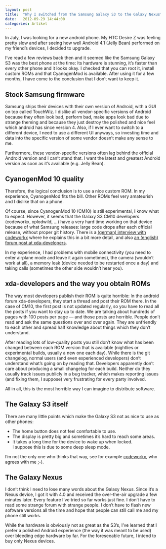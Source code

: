 ```yaml
---
layout: post
title:  "Why I switched from the Samsung Galaxy S3 to the Galaxy Nexus"
date:   2012-09-29 14:44:00
categories: Artikel
---
```



<p>
In July, I was looking for a new android phone. My HTC Desire Z was feeling
pretty slow and after seeing how well Android 4.1 (Jelly Bean) performed on my
friend’s devices, I decided to upgrade.
</p>

<p>
I’ve read a few reviews back then and it seemed like the Samsung Galaxy S3 was
the best phone at the time: Its hardware is stunning, it’s faster than every
other phone and it looks okay. I checked that you can root it, install custom
ROMs and that CyanogenMod is available. After using it for a few months, I have
come to the conclusion that I don’t want to keep it.
</p>

<h2>Stock Samsung firmware</h2>

<p>
Samsung ships their devices with their own version of Android, with a GUI on
top called TouchWiz. I dislike all vendor-specific versions of Android because
they often look bad, perform bad, make apps look bad due to strange theming
and because they just destroy the polished and nice feel which android has
since version 4. Also, if I ever want to switch to a different device, I need
to use a different UI anyways, so investing time and data into the specific
version of some vendor doesn’t make any sense to me.
</p>

<p>
Furthermore, these vendor-specific versions often lag behind the official
Android version and I can’t stand that. I want the latest and greatest Android
version as soon as it’s available (e.g. Jelly Bean).
</p>

<h2>CyanogenMod 10 quality</h2>

<p>
Therefore, the logical conclusion is to use a nice custom ROM. In my
experience, CyanogenMod fits the bill. Other ROMs feel very amateurish and I
dislike that on a phone.
</p>

<p>
Of course, since CyanogenMod 10 (CM10) is still experimental, I know what to
expect. However, it seems that the Galaxy S3 CM10 developers (codeworkx,
xplodwild, …) have a very hard time working on that device because of what
Samsung releases: large code drops after each official release, without proper
git history. There is a <a
href="http://www.androidnext.de/schwerpunkt/codeworkx-interview-galaxy-s3/">(german)
interview with codeworkx</a> where he explains this in a bit more detail, and
also <a
href="http://forum.xda-developers.com/showpost.php?p=31873214&postcount=7773">an
(english) forum post at xda-developers</a>.
</p>

<p>
In my experience, I had problems with mobile connectivity (you need to enter
airplane mode and leave it again sometimes), the camera (wouldn’t work at all),
a memory leak (device needed to be restarted once a day) and taking calls
(sometimes the other side wouldn’t hear you).
</p>

<h2>xda-developers and the way you obtain ROMs</h2>

<p>
The way most developers publish their ROM is quite horrible: In the android
forum xda-developers, they start a thread and post their ROM there. In the case
of CM10, the first post is not updated regularly, so you have to read all the
posts if you want to stay up to date. We are talking about hundreds of pages
with 100 posts per page — and those posts are horrible. People don’t read and
ask the same questions over and over again. They are unfriendly to each other
and spread half knowledge about things which they don’t understand.
</p>

<p>
After reading lots of low-quality posts you still don’t know what has been
changed between each ROM version that is available (nightlies or experimental
builds, usually a new one each day). While there is the git changelog, normal
users (and even experienced developers) don’t understand what’s going on by
reading that. Developers apparently don’t care about producing a small
changelog for each build. Neither do they usually track issues publicly in a
bug tracker, which makes reporting issues (and fixing them, I suppose) very
frustrating for every party involved.
</p>

<p>
All in all, this is the most horrible way I can imagine to distribute software.
</p>

<h2>The Galaxy S3 itself</h2>

<p>
There are many little points which make the Galaxy S3 not as nice to use as
other phones:
</p>

<ul>
<li>The home button does not feel comfortable to use.</li>
<li>The display is pretty big and sometimes it’s hard to reach some areas.</li>
<li>It takes a long time for the device to wake up when locked.<br>I suppose this
is due to some deep sleep mode.</li>
</ul>

<p>
I’m not the only one who thinks that way, see for example <a
href="http://codeworkx.de/wordpress/2012/09/16/why-do-i-still-use-my-galaxy-nexus/">codeworkx</a>,
who agrees with me ;-).
</p>

<h2>The Galaxy Nexus</h2>

<p>
I don’t think I need to lose many words about the Galaxy Nexus. Since it’s a
Nexus device, I got it with 4.0 and received the over-the-air upgrade a few
minutes later. Every feature I’ve tried so far works just fine. I don’t have to
read some strange forum with strange people. I don’t have to flash new software
versions all the time and hope that people can still call me and my phone still
works.
</p>

<p>
While the hardware is obviously not as great as the S3’s, I’ve learned that I
prefer a polished Android experience (the way it was meant to be used) over
bleeding edge hardware by far. For the foreseeable future, I intend to buy only
Nexus devices.
</p>
